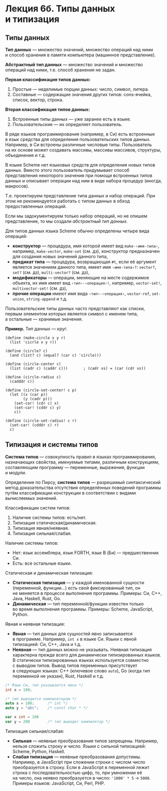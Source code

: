 Лекция 6б. Типы данных и типизация
==================================
Типы данных
-----------

**Тип данных** — множество значений, множество операций над ними и способ
хранения в памяти компьютера (машинное представление).

**Абстрактный тип данных** — множество значений и множество операций над
ними, т.е. способ хранения не задан.

**Первая классификация типов данных:**

1. Простые — неделимые порции данных: число, символ, литера.
2. Составные — содержащие значения других типов: cons-ячейка, список,
   вектор, строка.

**Вторая классификация типов данных:**

1. Встроенные типы данных — уже заранее есть в языке.
2. Пользовательские — их определяет пользователь.

В ряде языков программирования (например, в Си) есть встроенные в язык
средства для определения пользовательских типов данных. Например, в Си
встроены различные числовые типы. Пользователь на их основе может
создавать массивы, массивы массивов, структуры, объединения и т.д.

В языке Scheme нет языковых средств для определения новых типов данных.
Вместо этого пользователь придумывает способ представления некоторого
значения при помощи встроенных типов данных и описывает операции над
ним в виде набора процедур (иногда, макросов).

Т.е. проектируем представление типа данных и набор операций. При этом
не рекомендуется работать с типом данных в обход предоставленных операций.

Если мы задокументируем только набор операций, но не опишем представление,
то мы создали _абстрактный тип данных._

Для типов данных языка Scheme обычно определены четыре вида операций:

* **конструктор** — процедура, имя которой имеет вид `make-‹имя-типа›`,
  например, `make-vector`, `make-set` (см. дз), конструктор
  предназначен для создания новых значений данного типа,
* **предикат типа** — процедура, возвращающая `#t`, если её аргумент
  является значением данного типа, имеет имя `‹имя-типа›?`: `vector?`,
  `set?` (см. дз), `multi-vector?` (см. дз),
* **модификаторы** — операции, меняющие на месте содержимое объекта,
  их имя имеет вид `‹тип›-‹операция›!`, например, `vector-set!`,
  `multivector-set!` (см. дз),
* **прочие операции** имеют имя вида `‹тип›-‹операция›`, `vector-ref`,
  `set-union`, `string-append` и т.д.

Пользовательские типы данных часто представляют как списки, первым
элементом которых является символ с именем типа, а остальные — хранимые
значения.

**Пример.** Тип данных — круг.

    (define (make-circle x y r)
      (list 'cicrle x y r))

    (define (circle? c)
      (and (list? c) (equal? (car c) 'circle)))

    (define (circle-center c)
      (list (cadr c) (caddr c)))       ; (cadr xs) = (car (cdr xs))

    (define (circle-radius c)
      (cadddr c))

    (define (circle-set-center! c p)
      (let ((x (car p))
            (y (cadr p)))
        (set-car! (cdr c) x)
        (set-car! (cddr c) y)
        c))

    (define (circle-set-radius! c r)
      (set-car! (cdddr c) r)
      c)

Типизация и системы типов
-------------------------

**Система типов** — совокупность правил в языках программирования,
назначающих свойства, именуемые типами, различным конструкциям, составляющим
программу — переменные, выражения, функции и модули.

Определение по Пирсу, **система типов** — разрешимый синтаксический метод
доказательства отсутствия определённых поведений программы путём
классификации конструкции в соответствии с видами вычисляемых значений.

Классификации систем типов:

1. Наличие системы типов: есть/нет.
2. Типизация статическая/динамическая.
3. Типизация явная/неявная.
4. Типизация сильная/слабая.

Наличие системы типов:

* Нет: язык ассемблера, язык FORTH, язык B (Би) — предшественник Си.
* Есть: все остальные языки.

Статическая и динамическая типизация:

* **Статическая типизация** — у каждой именованной сущности (переменной,
  функции…) есть свой фиксированный тип, он не меняется в процессе
  выполнения программы. Примеры: Си, C++, Java, Haskell, Rust, Go.
* **Динамическая** — тип переменной/функции известен только во время
  выполнения программы. Примеры: Scheme, JavaScript, Python.

Явная и неявная типизация:

* **Явная** — тип данных для сущностей явно записывается в программе.
  Например, `int x` в языке Си. Языки с явной типизацией: Си, C++,
  Java и т.д.
* **Неявная** — тип данных можно не указывать. Неявная типизация
  характерна прежде всего для динамически типизированных языков.
  В статически типизированных языках используется совместно с выводом
  типов. Вывод типов переменных присутствует в следующих языках: C++
  (ключевое слово `auto`), Go (когда тип переменной не указан), Rust,
  Haskell и т.д.

```c++
/* Язык Си, тип указывается явно */
int x = 100;
```

```c++
/* тип выводится компилятором */
auto x = 100;      /* int */
auto y = "abc";    /* const char * */
```

```go
var x int = 100
var y = 200        /* тип выведет компилятор */
```

Типизация сильная/слабая:

* **Сильная** — неявные преобразования типов запрещены. Например, нельзя
  сложить строку и число. Языки с сильной типизацией: Scheme, Python,
  Haskell.
* **Слабая типизация** — неявные преобразования допустимы. Например,
  в JavaScript при сложении строки с числом число преобразуется в строку.
  Если в JavaScript в переменной лежит строка с последовательностью цифр,
  то, при умножении её на число, она неявно преобразуется в число:
  `'1000' * 5` → `5000`. Примеры языков: JavaScript, Си, Perl, PHP.












